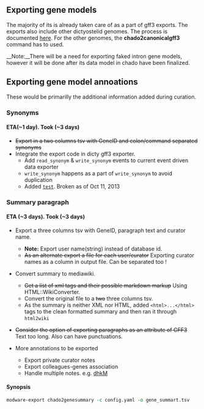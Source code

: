 ## Exporting gene models
The majority of its is already taken care of as a part of gff3 exports. The exports also include other dictyostelid genomes. 
The process is documented [here](http://dictybase.github.io/blog/2013/03/06/exporting-discoideum-annotations/). For the other genomes, the __chado2canonicalgff3__ command has to used.

__Note:__There will be a need for exporting faked intron gene models, however it will be done after its data model in chado have been finalized.

## Exporting gene model annoations
These would be primarilly the additional information added during curation.

### Synonyms
#### ETA(~1 day). Took (~3 days)
* ~~Export in a two columns tsv with GeneID and colon/command separated synonyms~~
* Integrate the export code in dicty gff3 exporter.
   * Add `read_synonym` & `write_synonym` events to current event driven data exporter
   * `write_synonym` happens as a part of `write_synonym` to avoid duplication
   * Added [`test`](https://github.com/dictyBase/Modware-Loader/commit/6bb3f32a6c7f22abcc6226fc1f4ea51e64f40a42). Broken as of Oct 11, 2013

### Summary paragraph
#### ETA (~3 days). Took (~3 days)
* Export a three columns tsv with GeneID, paragraph text and curator name.
  *  __Note:__ Export user name(string) instead of database id.
  * ~~As an alternate export a file for each user/curator~~ Exporting curator names as a column in output file. Can be separated too !

* Convert summary to mediawiki.
  * ~~Get a list of xml tags and their possible markdown markup~~ Using HTML::WikiConverter.
  * Convert the original file to a ~~two~~ three columns tsv.
  * As the summary is neither XML nor HTML, added `<html>...</html>` tags to the clean formatted summary and then ran it through `html2wiki`

* ~~Consider the option of exporting paragraphs as an attribute of GFF3~~ Text too long. Also can have punctuations.

* More annotations to be exported
   * Export private curator notes
   * Export colleagues-genes association
   * Handle multiple notes. e.g. [dhkM]()

#### Synopsis

```perl
modware-export chado2genesummary -c config.yaml -o gene_summart.tsv
```
